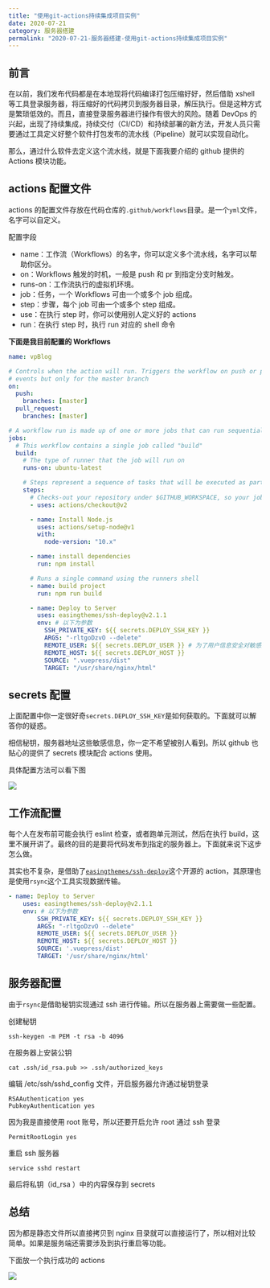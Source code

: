 ```yaml
---
title: "使用git-actions持续集成项目实例"
date: 2020-07-21
category: 服务器搭建
permalink: "2020-07-21-服务器搭建-使用git-actions持续集成项目实例"
---
```


## 前言

在以前，我们发布代码都是在本地现将代码编译打包压缩好好，然后借助 xshell 等工具登录服务器，将压缩好的代码拷贝到服务器目录，解压执行。但是这种方式是繁琐低效的。而且，直接登录服务器进行操作有很大的风险。随着 DevOps 的兴起，出现了持续集成，持续交付（CI/CD）和持续部署的新方法，开发人员只需要通过工具定义好整个软件打包发布的流水线（Pipeline）就可以实现自动化。

那么，通过什么软件去定义这个流水线，就是下面我要介绍的 github 提供的 Actions 模块功能。

## actions 配置文件

actions 的配置文件存放在代码仓库的`.github/workflows`目录。是一个`yml`文件，名字可以自定义。

配置字段

- name：工作流（Workflows）的名字，你可以定义多个流水线，名字可以帮助你区分。
- on：Workflows 触发的时机，一般是 push 和 pr 到指定分支时触发。
- runs-on：工作流执行的虚拟机环境。
- job：任务，一个 Workflows 可由一个或多个 job 组成。
- step：步骤，每个 job 可由一个或多个 step 组成。
- use：在执行 step 时，你可以使用别人定义好的 actions
- run：在执行 step 时，执行 run 对应的 shell 命令

**下面是我目前配置的 Workflows**

```yml
name: vpBlog

# Controls when the action will run. Triggers the workflow on push or pull request
# events but only for the master branch
on:
  push:
    branches: [master]
  pull_request:
    branches: [master]

# A workflow run is made up of one or more jobs that can run sequentially or in parallel
jobs:
  # This workflow contains a single job called "build"
  build:
    # The type of runner that the job will run on
    runs-on: ubuntu-latest

    # Steps represent a sequence of tasks that will be executed as part of the job
    steps:
      # Checks-out your repository under $GITHUB_WORKSPACE, so your job can access it
      - uses: actions/checkout@v2

      - name: Install Node.js
        uses: actions/setup-node@v1
        with:
          node-version: "10.x"

      - name: install dependencies
        run: npm install

      # Runs a single command using the runners shell
      - name: build project
        run: npm run build

      - name: Deploy to Server
        uses: easingthemes/ssh-deploy@v2.1.1
        env: # 以下为参数
          SSH_PRIVATE_KEY: ${{ secrets.DEPLOY_SSH_KEY }}
          ARGS: "-rltgoDzvO --delete"
          REMOTE_USER: ${{ secrets.DEPLOY_USER }} # 为了用户信息安全对敏感数据可以在secrets中配置
          REMOTE_HOST: ${{ secrets.DEPLOY_HOST }}
          SOURCE: ".vuepress/dist"
          TARGET: "/usr/share/nginx/html"
```

## secrets 配置

上面配置中你一定很好奇`secrets.DEPLOY_SSH_KEY`是如何获取的。下面就可以解答你的疑惑。

相信秘钥，服务器地址这些敏感信息，你一定不希望被别人看到。所以 github 也贴心的提供了 secrets 模块配合 actions 使用。

具体配置方法可以看下图

![](https://wx3.sinaimg.cn/mw690/a0940ce6gy1ggyuingr90j20y60liac0.jpg)

## 工作流配置

每个人在发布前可能会执行 eslint 检查，或者跑单元测试，然后在执行 build，这里不展开讲了。最终的目的是要将代码发布到指定的服务器上。下面就来说下这步怎么做。

其实也不复杂，是借助了[`easingthemes/ssh-deploy`](https://github.com/easingthemes/ssh-deploy)这个开源的 action，其原理也是使用`rsync`这个工具实现数据传输。

```yml
- name: Deploy to Server
    uses: easingthemes/ssh-deploy@v2.1.1
    env: # 以下为参数
        SSH_PRIVATE_KEY: ${{ secrets.DEPLOY_SSH_KEY }}
        ARGS: "-rltgoDzvO --delete"
        REMOTE_USER: ${{ secrets.DEPLOY_USER }}
        REMOTE_HOST: ${{ secrets.DEPLOY_HOST }}
        SOURCE: '.vuepress/dist'
        TARGET: '/usr/share/nginx/html'
```

## 服务器配置

由于`rsync`是借助秘钥实现通过 ssh 进行传输。所以在服务器上需要做一些配置。

创建秘钥

```
ssh-keygen -m PEM -t rsa -b 4096
```

在服务器上安装公钥

```
cat .ssh/id_rsa.pub >> .ssh/authorized_keys
```

编辑 /etc/ssh/sshd_config 文件，开启服务器允许通过秘钥登录

```
RSAAuthentication yes
PubkeyAuthentication yes
```

因为我是直接使用 root 账号，所以还要开启允许 root 通过 ssh 登录

```
PermitRootLogin yes
```

重启 ssh 服务器

```
service sshd restart
```

最后将私钥（id_rsa ）中的内容保存到 secrets

## 总结

因为都是静态文件所以直接拷贝到 nginx 目录就可以直接运行了，所以相对比较简单。如果是服务端还需要涉及到执行重启等功能。

下面放一个执行成功的 actions

![](https://wx1.sinaimg.cn/mw690/a0940ce6gy1ggyuzh00u7j20yw0esq3u.jpg)
